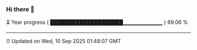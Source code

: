 ### Hi there 👋

⏳ Year progress { ████████████████████▁▁▁▁▁▁▁▁▁▁ } 69.06 %

---

⏰ Updated on Wed, 10 Sep 2025 01:48:07 GMT


